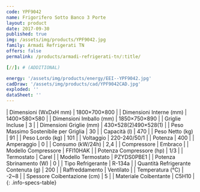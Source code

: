 ```yaml
---
code: YPF9042
name: Frigorifero Sotto Banco 3 Porte
layout: product
date: 2017-09-30
published: true
img: /assets/img/products/YPF9042.jpg
family: Armadi Refrigerati TN
offers: false
permalink: /products/armadi-refrigerati-tn/:title/

[//]: # (ADDITIONAL)

energy: '/assets/img/products/energy/EEI--YPF9042.jpg'
cadDraw: '/assets/img/products/cad/YPF9042CAD.jpg'
exploded: ''
dataSheet: ''
---
```



| Dimensioni (WxDxH mm) | 1800×700×800 |
| Dimensioni Interne (mm) | 1400×580×580 |
| Dimensioni Imballo (mm) | 1850×750×890 |
| Griglie Incluse | 3 |
| Dimensioni Griglie (mm) | 430×528(2)490×528(1) |
| Peso Massimo Sostenibile per Griglia | 30 |
| Capacità (l) | 470 |
| Peso Netto (kg) | 91 |
| Peso Lordo (kg) | 101 |
| Voltaggio | 220-240/50/1 |
| Potenza | 400 |
| Amperaggio | 0 |
| Consumo (kW/24h) | 2,4 |
| Compressore | Embraco |
| Modello Compressore | FFI10HAK |
| Potenza Compressore (hp) | 1/3 |
| Termostato | Carel |
| Modello Termostato | PZYDS0PBE1 |
| Potenza Sbrinamento (W) | 0 |
| Tipo Refrigerante | R-134a |
| Quantità Refrigerante Contenuta (g) | 200 |
| Raffreddamento | Ventilato |
| Temperatura (°C) | -2~8 |
| Spessore Coibentazione (cm) | 5 |
| Materiale Coibentante | C5H10 |
{: .info-specs-table}
